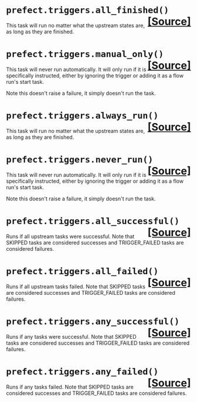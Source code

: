  #  **```prefect.triggers.all_finished```**```()```<span style="float:right;">[[Source]](https://github.com/PrefectHQ/prefect/tree/master/src/prefect/triggers.py#L27)</span>
This task will run no matter what the upstream states are, as long as they are finished.


 #  **```prefect.triggers.manual_only```**```()```<span style="float:right;">[[Source]](https://github.com/PrefectHQ/prefect/tree/master/src/prefect/triggers.py#L39)</span>
This task will never run automatically. It will only run if it is
specifically instructed, either by ignoring the trigger or adding it
as a flow run's start task.

Note this doesn't raise a failure, it simply doesn't run the task.


 #  **```prefect.triggers.always_run```**```()```<span style="float:right;">[[Source]](https://github.com/PrefectHQ/prefect/tree/master/src/prefect/triggers.py#L50)</span>
This task will run no matter what the upstream states are, as long as they are finished.


 #  **```prefect.triggers.never_run```**```()```<span style="float:right;">[[Source]](https://github.com/PrefectHQ/prefect/tree/master/src/prefect/triggers.py#L62)</span>
This task will never run automatically. It will only run if it is
specifically instructed, either by ignoring the trigger or adding it
as a flow run's start task.

Note this doesn't raise a failure, it simply doesn't run the task.


 #  **```prefect.triggers.all_successful```**```()```<span style="float:right;">[[Source]](https://github.com/PrefectHQ/prefect/tree/master/src/prefect/triggers.py#L73)</span>
Runs if all upstream tasks were successful. Note that SKIPPED tasks are considered
successes and TRIGGER_FAILED tasks are considered failures.


 #  **```prefect.triggers.all_failed```**```()```<span style="float:right;">[[Source]](https://github.com/PrefectHQ/prefect/tree/master/src/prefect/triggers.py#L86)</span>
Runs if all upstream tasks failed. Note that SKIPPED tasks are considered successes
and TRIGGER_FAILED tasks are considered failures.


 #  **```prefect.triggers.any_successful```**```()```<span style="float:right;">[[Source]](https://github.com/PrefectHQ/prefect/tree/master/src/prefect/triggers.py#L99)</span>
Runs if any tasks were successful. Note that SKIPPED tasks are considered successes
and TRIGGER_FAILED tasks are considered failures.


 #  **```prefect.triggers.any_failed```**```()```<span style="float:right;">[[Source]](https://github.com/PrefectHQ/prefect/tree/master/src/prefect/triggers.py#L112)</span>
Runs if any tasks failed. Note that SKIPPED tasks are considered successes and
TRIGGER_FAILED tasks are considered failures.


